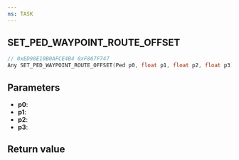 ```yaml
---
ns: TASK
---
```

## SET_PED_WAYPOINT_ROUTE_OFFSET

```c
// 0xED98E10B0AFCE4B4 0xF867F747
Any SET_PED_WAYPOINT_ROUTE_OFFSET(Ped p0, float p1, float p2, float p3);
```


## Parameters
* **p0**: 
* **p1**: 
* **p2**: 
* **p3**: 

## Return value
